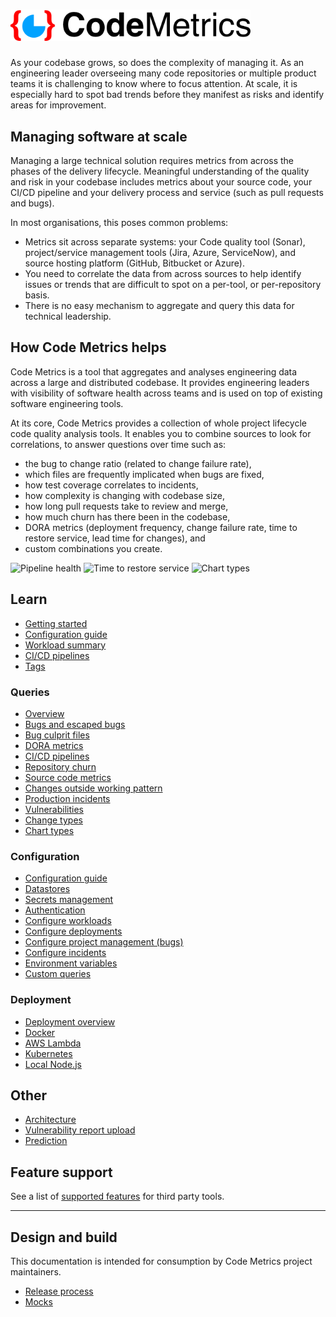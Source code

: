 # <img alt="Code Metrics logo" src="img/codemetrics_logo_small.png" width="384em"/>

As your codebase grows, so does the complexity of managing it. As an engineering leader overseeing many code repositories or multiple product teams it is challenging to know where to focus attention. At scale, it is especially hard to spot bad trends before they manifest as risks and identify areas for improvement.

## Managing software at scale

Managing a large technical solution requires metrics from across the phases of the delivery lifecycle. Meaningful understanding of the quality and risk in your codebase includes metrics about your source code, your CI/CD pipeline and your delivery process and service (such as pull requests and bugs).

In most organisations, this poses common problems:

- Metrics sit across separate systems: your Code quality tool (Sonar), project/service management tools (Jira, Azure, ServiceNow), and source hosting platform (GitHub, Bitbucket or Azure).
- You need to correlate the data from across sources to help identify issues or trends that are difficult to spot on a per-tool, or per-repository basis.
- There is no easy mechanism to aggregate and query this data for technical leadership.

## How Code Metrics helps

Code Metrics is a tool that aggregates and analyses engineering data across a large and distributed codebase. It provides engineering leaders with visibility of software health across teams and is used on top of existing software engineering tools.

At its core, Code Metrics provides a collection of whole project lifecycle code quality analysis tools. It enables you to combine sources to look for correlations, to answer questions over time such as:

- the bug to change ratio (related to change failure rate),
- which files are frequently implicated when bugs are fixed,
- how test coverage correlates to incidents,
- how complexity is changing with codebase size,
- how long pull requests take to review and merge,
- how much churn has there been in the codebase,
- DORA metrics (deployment frequency, change failure rate, time to restore service, lead time for changes), and
- custom combinations you create.

<img src="/docs/img/pipeline_health.png" alt="Pipeline health" height="220em" />
<img src="/docs/img/time_to_restore_service.png" alt="Time to restore service" height="220em" />
<img src="/docs/img/coverage_summary_cropped.png" alt="Chart types" height="220em" />

## Learn

- [Getting started](./getting_started.md)
- [Configuration guide](./configuration.md)
- [Workload summary](./workloads.md)
- [CI/CD pipelines](./pipelines.md)
- [Tags](./tags.md)

### Queries

- [Overview](./queries.md)
- [Bugs and escaped bugs](./query_bugs.md)
- [Bug culprit files](./query_bug_culprits.md)
- [DORA metrics](./dora.md)
- [CI/CD pipelines](./query_pipelines.md)
- [Repository churn](./query_repo_churn.md)
- [Source code metrics](./query_source_code.md)
- [Changes outside working pattern](./query_working_pattern.md)
- [Production incidents](./query_incidents.md)
- [Vulnerabilities](./query_vulnerabilities.md)
- [Change types](./query_change_types.md)
- [Chart types](charts.md)

### Configuration

- [Configuration guide](./configuration.md)
- [Datastores](./datastores.md)
- [Secrets management](./secret_management.md)
- [Authentication](./authentication.md)
- [Configure workloads](./config_workloads.md)
- [Configure deployments](./config_deployments.md)
- [Configure project management (bugs)](./config_project_management.md)
- [Configure incidents](./config_incidents.md)
- [Environment variables](./env_vars.md)
- [Custom queries](./custom_queries.md)

### Deployment

- [Deployment overview](./deployment.md)
- [Docker](./deployment_docker.md)
- [AWS Lambda](./deployment_lambda.md)
- [Kubernetes](./helm.md)
- [Local Node.js](./run_local_node.md)

## Other

- [Architecture](./architecture.md)
- [Vulnerability report upload](./vulnerability_report_upload.md)
- [Prediction](./prediction.md)

## Feature support

See a list of [supported features](./features.md) for third party tools.

---

## Design and build

This documentation is intended for consumption by Code Metrics project maintainers.

- [Release process](./release.md)
- [Mocks](../backend/mocks/README.md)
